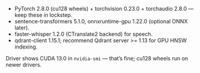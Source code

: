 - PyTorch 2.8.0 (cu128 wheels) + torchvision 0.23.0 + torchaudio 2.8.0 — keep these in lockstep.
- sentence-transformers 5.1.0, onnxruntime-gpu 1.22.0 (optional ONNX later).
- faster-whisper 1.2.0 (CTranslate2 backend) for speech.
- qdrant-client 1.15.1; recommend Qdrant server >= 1.13 for GPU HNSW indexing.

Driver shows CUDA 13.0 in `nvidia-smi` — that’s fine; cu128 wheels run on newer drivers.
